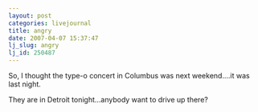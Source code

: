```yaml
---
layout: post
categories: livejournal
title: angry
date: 2007-04-07 15:37:47
lj_slug: angry
lj_id: 250487
---
```

So, I thought the type-o concert in Columbus was next weekend....it was last night.  



They are in Detroit tonight...anybody want to drive up there?
